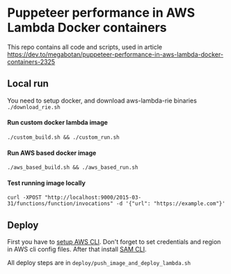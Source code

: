 # Puppeteer performance in AWS Lambda Docker containers
This repo contains all code and scripts, used in article https://dev.to/megabotan/puppeteer-performance-in-aws-lambda-docker-containers-2325
## Local run
You need to setup docker, and download aws-lambda-rie binaries `./download_rie.sh`
#### Run custom docker lambda image
`./custom_build.sh && ./custom_run.sh`
#### Run AWS based docker image
`./aws_based_build.sh && ./aws_based_run.sh`
#### Test running image locally
`curl -XPOST "http://localhost:9000/2015-03-31/functions/function/invocations" -d '{"url": "https://example.com"}'`
## Deploy
First you have to [setup AWS CLI](https://docs.aws.amazon.com/cli/latest/userguide/cli-chap-configure.html). Don't forget to set credentials and region in AWS cli config files.
After that install [SAM CLI](https://docs.aws.amazon.com/serverless-application-model/latest/developerguide/serverless-sam-cli-install.html).

All deploy steps are in `deploy/push_image_and_deploy_lambda.sh`
